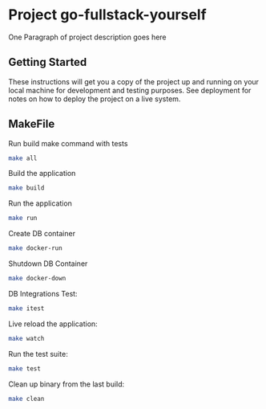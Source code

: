 # Project go-fullstack-yourself

One Paragraph of project description goes here

## Getting Started

These instructions will get you a copy of the project up and running on your local machine for development and testing purposes. See deployment for notes on how to deploy the project on a live system.

## MakeFile

Run build make command with tests

```bash
make all
```

Build the application

```bash
make build
```

Run the application

```bash
make run
```

Create DB container

```bash
make docker-run
```

Shutdown DB Container

```bash
make docker-down
```

DB Integrations Test:

```bash
make itest
```

Live reload the application:

```bash
make watch
```

Run the test suite:

```bash
make test
```

Clean up binary from the last build:

```bash
make clean
```

